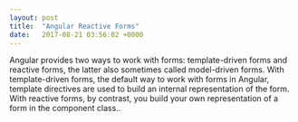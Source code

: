 ```yaml
---
layout: post
title:  "Angular Reactive Forms"
date:   2017-08-21 03:56:02 +0000
---
```



Angular provides two ways to work with forms: template-driven forms and reactive forms, the latter also sometimes called model-driven forms. With template-driven forms, the default way to work with forms in Angular, template directives are used to build an internal representation of the form. With reactive forms, by contrast, you build your own representation of a form in the component class..
